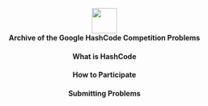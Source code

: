 <p align = "center">
  <img align="center" height = "50px" src = "https://miro.medium.com/max/1400/0*cZF_LrrlByeBg80d.jpg"> </br>
  <b> Archive of the Google HashCode Competition Problems </b> </br>
</p>

#### <div align="center"> What is HashCode
  
#### <div align="center"> How to Participate
  
#### <div align="center"> Submitting Problems
